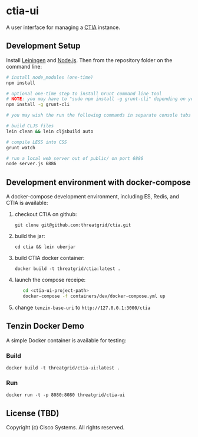 # ctia-ui

A user interface for managing a [CTIA] instance.

## Development Setup

Install [Leiningen] and [Node.js]. Then from the repository folder on the
command line:

```sh
# install node_modules (one-time)
npm install

# optional one-time step to install Grunt command line tool
# NOTE: you may have to "sudo npm install -g grunt-cli" depending on your system
npm install -g grunt-cli

# you may wish the run the following commands in separate console tabs / windows

# build CLJS files
lein clean && lein cljsbuild auto

# compile LESS into CSS
grunt watch

# run a local web server out of public/ on port 6886
node server.js 6886
```

## Development environment with docker-compose

A docker-compose development environment, including ES, Redis, and CTIA is available:

1. checkout CTIA on github:

   `git clone git@github.com:threatgrid/ctia.git`

2. build the jar:

   `cd ctia && lein uberjar`

3. build CTIA docker container:

   `docker build -t threatgrid/ctia:latest .`

4. launch the compose receipe:

   ```bash
      cd <ctia-ui-project-path>
      docker-compose -f containers/dev/docker-compose.yml up
   ```

5. change `tenzin-base-uri` to `http://127.0.0.1:3000/ctia` 


## Tenzin Docker Demo

A simple Docker container is available for testing:

### Build

`docker build -t threatgrid/ctia-ui:latest .`

### Run

`docker run -t -p 8080:8080 threatgrid/ctia-ui`

## License (TBD)

Copyright (c) Cisco Systems. All rights reserved.

[CTIA]:https://github.com/threatgrid/ctia/
[Leiningen]:http://leiningen.org
[Node.js]:http://nodejs.org
